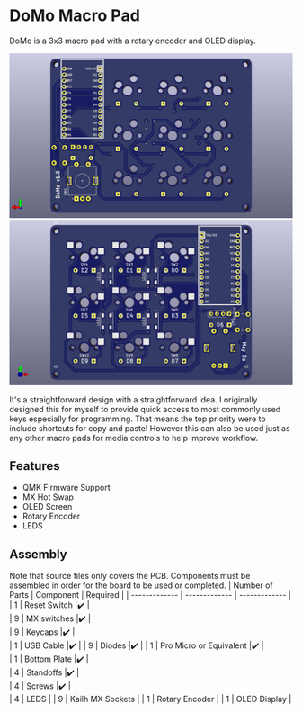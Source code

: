 # DoMo Macro Pad

DoMo is a 3x3 macro pad with a rotary encoder and OLED display.

![PCB render](PCB/DoMo-pcb-render-front.jpg)
![PCB render](PCB/DoMo-pcb-render-back.jpg)

It's a straightforward design with a straightforward idea. I originally designed this for myself to provide quick access to most commonly used keys especially for programming. That means the top priority were to include shortcuts for copy and paste! However this can also be used just as any other macro pads for media controls to help improve workflow.

## Features

- QMK Firmware Support
- MX Hot Swap
- OLED Screen
- Rotary Encoder
- LEDS

## Assembly 
Note that source files only covers the PCB. Components must be assembled in order for the board to be used or completed.
| Number of Parts | Component | Required |
| ------------- | ------------- | ------------- |
| 1 | Reset Switch |:heavy_check_mark: |  
| 9 | MX switches |:heavy_check_mark: |  
| 9 | Keycaps |:heavy_check_mark: |  
| 1 | USB Cable  |:heavy_check_mark: | 
| 9 | Diodes |:heavy_check_mark: | 
| 1 | Pro Micro or Equivalent |:heavy_check_mark: |  
| 1 | Bottom Plate |:heavy_check_mark: |  
| 4 | Standoffs |:heavy_check_mark: |  
| 4 | Screws |:heavy_check_mark: |  
| 4 | LEDS |
| 9 | Kailh MX Sockets |
| 1 | Rotary Encoder |
| 1 | OLED Display |
